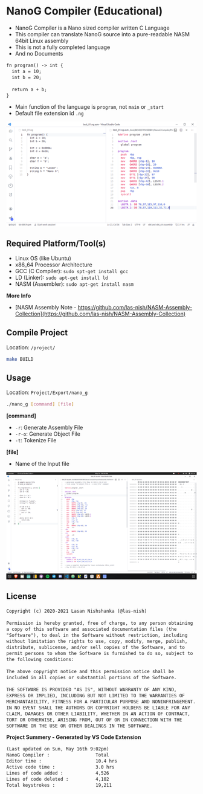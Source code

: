 # NanoG Compiler (Educational)

 - NanoG Compiler is a Nano sized compiler written C Language
 - This compiler can translate NanoG source into a pure-readable NASM 64bit Linux assembly
 - This is not a fully completed language
 - And no Documents

```ng
fn program() -> int {
  int a = 10;
  int b = 20;

  return a + b;
}
```

 - Main function of the language is `program`, not `main` or `_start`
 - Default file extension id `.ng`

![Main Image](Image/Main_01.png)

## Required Platform/Tool(s)

 - Linux OS (like Ubuntu)
 - x86_64 Processor Architecture
 - GCC (C Compiler): `sudo spt-get install gcc`
 - LD (Linker): `sudo apt-get install ld`
 - NASM (Assembler): `sudo apt-get install nasm`

**More Info**
 - [NASM Assembly Note - https://github.com/las-nish/NASM-Assembly-Collection](https://github.com/las-nish/NASM-Assembly-Collection)

## Compile Project

Location: `/project/`

```bash
make BUILD
```

## Usage

Location: `Project/Export/nano_g`

```bash
./nano_g [command] [file]
```

**[command]**
 - `-r`: Generate Assembly File
 - `-r-o`: Generate Object File
 - `-t`: Tokenize File

**[file]**
 - Name of the Input file

![Language Source, Assembly Code, Binary Code](Image/Main_2.png)

## License

```
Copyright (c) 2020-2021 Lasan Nishshanka (@las-nish)

Permission is hereby granted, free of charge, to any person obtaining a copy of this software and associated documentation files (the "Software"), to deal in the Software without restriction, including without limitation the rights to use, copy, modify, merge, publish, distribute, sublicense, and/or sell copies of the Software, and to permit persons to whom the Software is furnished to do so, subject to the following conditions:

The above copyright notice and this permission notice shall be included in all copies or substantial portions of the Software.

THE SOFTWARE IS PROVIDED "AS IS", WITHOUT WARRANTY OF ANY KIND, EXPRESS OR IMPLIED, INCLUDING BUT NOT LIMITED TO THE WARRANTIES OF MERCHANTABILITY, FITNESS FOR A PARTICULAR PURPOSE AND NONINFRINGEMENT. IN NO EVENT SHALL THE AUTHORS OR COPYRIGHT HOLDERS BE LIABLE FOR ANY CLAIM, DAMAGES OR OTHER LIABILITY, WHETHER IN AN ACTION OF CONTRACT, TORT OR OTHERWISE, ARISING FROM, OUT OF OR IN CONNECTION WITH THE SOFTWARE OR THE USE OR OTHER DEALINGS IN THE SOFTWARE.
```

**Project Summery - Generated by VS Code Extension**
```
(Last updated on Sun, May 16th 9:02pm)
NanoG Compiler :                 Total
Editor time :                    10.4 hrs
Active code time :               3.0 hrs
Lines of code added :            4,526
Lines of code deleted :          4,102
Total keystrokes :               19,211
```
